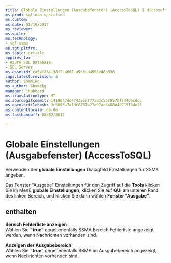 ```yaml
---
title: Globale Einstellungen (Ausgabefenster) (AccessToSQL) | Microsoft Docs
ms.prod: sql-non-specified
ms.custom: 
ms.date: 01/19/2017
ms.reviewer: 
ms.suite: 
ms.technology:
- sql-ssma
ms.tgt_pltfrm: 
ms.topic: article
applies_to:
- Azure SQL Database
- SQL Server
ms.assetid: ca64f234-38f2-4607-a9d6-d4906e48e336
caps.latest.revision: 3
author: Shamikg
ms.author: Shamikg
manager: jhubbard
ms.translationtype: MT
ms.sourcegitcommit: 1419847dd47435cef775a2c55c0578ff4406cddc
ms.openlocfilehash: 3c5003a7a1dc8737a27e92ac8408d40715134e21
ms.contentlocale: de-de
ms.lasthandoff: 08/02/2017

---
```

# <a name="global-settings-output-window-accesstosql"></a>Globale Einstellungen (Ausgabefenster) (AccessToSQL)
Verwenden der **globale Einstellungen** Dialogfeld Einstellungen für SSMA angeben.  
  
Das Fenster "Ausgabe" Einstellungen für den Zugriff auf die **Tools** klicken Sie im Menü **globale Einstellungen**, klicken Sie auf **GUI** am unteren Rand des linken Bereich, und klicken Sie dann wählen **Fenster "Ausgabe"**.  
  
## <a name="options"></a>enthalten  
**Bereich Fehlerliste anzeigen**  
Wählen Sie **"true"** gegebenenfalls SSMA Bereich Fehlerliste angezeigt werden, wenn Nachrichten vorhanden sind.  
  
**Anzeigen der Ausgabebereich**  
Wählen Sie **"true"** gegebenenfalls SSMA im Ausgabebereich angezeigt, wenn Nachrichten vorhanden sind.  
  

